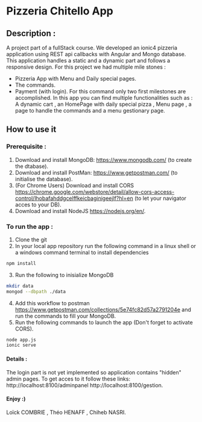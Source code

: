 # Pizzeria Chitello App
## Description :
A project part of a fullStack course. We developed an ionic4 pizzeria application using REST api callbacks with Angular and Mongo database. This application handles a static and a dynamic part and follows a responsive design. 
For this project we had multiple mile stones : 
- Pizzeria App with Menu and Daily special pages.
- The commands.
- Payment (with login).
For this command only two first milestones are accomplished.
In this app you can find multiple functionalities such as : A dynamic cart , an HomePage with daily special pizza , Menu page , a page to handle the commands and a menu gestionary page.

## How to use it
### Prerequisite :
1. Download and install MongoDB: https://www.mongodb.com/ (to create the dtabase).
2. Download and install PostMan: https://www.getpostman.com/ (to initialise the database).
3. (For Chrome Users) Download and install CORS https://chrome.google.com/webstore/detail/allow-cors-access-control/lhobafahddgcelffkeicbaginigeejlf?hl=en (to let your navigator acces to your DB).
4. Download and install NodeJS https://nodejs.org/en/.

### To run the app :
1. Clone the git
2. In your local app repository run the following command in a linux shell or a windows command terminal to install dependencies
```sh
npm install
```
3. Run the following to inisialize MongoDB
```sh
mkdir data
mongod --dbpath ./data
```
4. Add this workflow to postman https://www.getpostman.com/collections/5e74fc82d57a2791204e and run the commands to fill your MongoDB.
5. Run the following commands to launch the app (Don't forget to activate CORS).
```sh
node app.js
ionic serve
``` 
#### Details :
The login part is not yet implemented so application contains "hidden" admin pages. 
To get acces to it follow these links: http://localhost:8100/adminpanel  http://localhost:8100/gestion.

#### Enjoy :) 
Loïck COMBRIE , Théo HENAFF , Chiheb NASRI.
